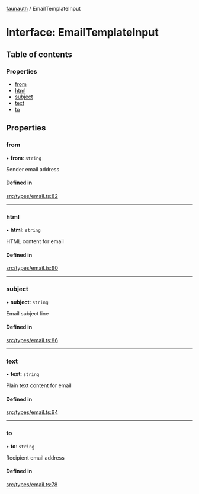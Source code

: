 [faunauth](../index.md) / EmailTemplateInput

# Interface: EmailTemplateInput

## Table of contents

### Properties

- [from](EmailTemplateInput.md#from)
- [html](EmailTemplateInput.md#html)
- [subject](EmailTemplateInput.md#subject)
- [text](EmailTemplateInput.md#text)
- [to](EmailTemplateInput.md#to)

## Properties

### from

• **from**: `string`

Sender email address

#### Defined in

[src/types/email.ts:82](https://github.com/alexnitta/faunauth/blob/57157b8/src/types/email.ts#L82)

___

### html

• **html**: `string`

HTML content for email

#### Defined in

[src/types/email.ts:90](https://github.com/alexnitta/faunauth/blob/57157b8/src/types/email.ts#L90)

___

### subject

• **subject**: `string`

Email subject line

#### Defined in

[src/types/email.ts:86](https://github.com/alexnitta/faunauth/blob/57157b8/src/types/email.ts#L86)

___

### text

• **text**: `string`

Plain text content for email

#### Defined in

[src/types/email.ts:94](https://github.com/alexnitta/faunauth/blob/57157b8/src/types/email.ts#L94)

___

### to

• **to**: `string`

Recipient email address

#### Defined in

[src/types/email.ts:78](https://github.com/alexnitta/faunauth/blob/57157b8/src/types/email.ts#L78)
